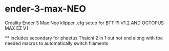 # ender-3-max-NEO
Creality Ender 3 Max Neo klipper .cfg setup for BTT PI V1.2 AND OCTOPUS MAX EZ V1

** includes secondary for phaetus Thaichi 2 in 1 out hot end along with tbe needed macros to automatically switch 
filaments 
